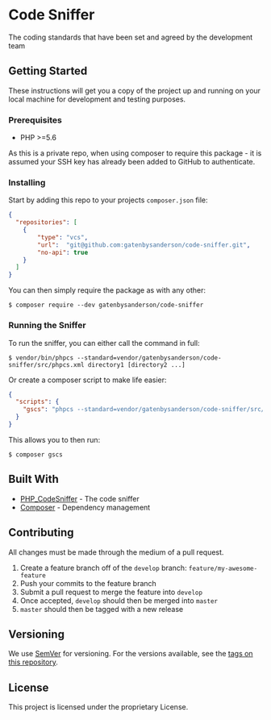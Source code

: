 # Code Sniffer

The coding standards that have been set and agreed by the development team

## Getting Started

These instructions will get you a copy of the project up and running on your local machine for development and testing purposes.

### Prerequisites

* PHP >=5.6

As this is a private repo, when using composer to require this package - it is assumed your SSH key has already been added to GitHub to authenticate.

### Installing

Start by adding this repo to your projects `composer.json` file:

```json
{
  "repositories": [
    {
        "type": "vcs",
        "url":  "git@github.com:gatenbysanderson/code-sniffer.git",
        "no-api": true
    }
  ]
}
```

You can then simply require the package as with any other:

```
$ composer require --dev gatenbysanderson/code-sniffer
```

### Running the Sniffer

To run the sniffer, you can either call the command in full:

```
$ vendor/bin/phpcs --standard=vendor/gatenbysanderson/code-sniffer/src/phpcs.xml directory1 [directory2 ...]
```

Or create a composer script to make life easier:

```json
{
  "scripts": {
    "gscs": "phpcs --standard=vendor/gatenbysanderson/code-sniffer/src/phpcs.xml directory1 [directory2 ...]"
  }
}
```

This allows you to then run:

```
$ composer gscs
```

## Built With

* [PHP_CodeSniffer](https://github.com/squizlabs/PHP_CodeSniffer) - The code sniffer
* [Composer](https://getcomposer.org/) - Dependency management

## Contributing

All changes must be made through the medium of a pull request.

1. Create a feature branch off of the `develop` branch: `feature/my-awesome-feature`
2. Push your commits to the feature branch
3. Submit a pull request to merge the feature into `develop`
4. Once accepted, `develop` should then be merged into `master`
5. `master` should then be tagged with a new release

## Versioning

We use [SemVer](http://semver.org/) for versioning. For the versions available, see the [tags on this repository](https://github.com/gatenbysanderson/code-sniffer/tags). 

## License

This project is licensed under the proprietary License.
